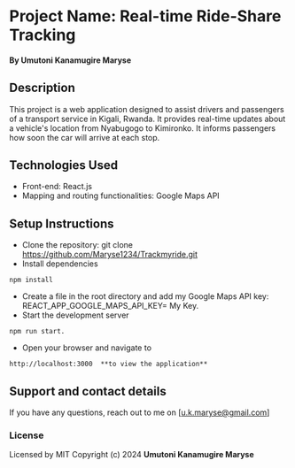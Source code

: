 # Project Name: Real-time Ride-Share Tracking
#### By **Umutoni Kanamugire Maryse**
## Description
This project is a web application designed to assist drivers and passengers of a transport service in Kigali, Rwanda. It provides real-time updates about a vehicle's location from Nyabugogo to Kimironko. It informs passengers how soon the car will arrive at each stop.
## Technologies Used
* Front-end: React.js
* Mapping and routing functionalities: Google Maps API
## Setup Instructions
* Clone the repository: git clone https://github.com/Maryse1234/Trackmyride.git
* Install dependencies
```console
npm install
```
* Create a file in the root directory and add my Google Maps API key: REACT_APP_GOOGLE_MAPS_API_KEY= My Key.
* Start the development server
```console
npm run start.
```
* Open your browser and navigate to
```console
http://localhost:3000  **to view the application**
```
## Support and contact details
If you have any questions, reach out to me on [u.k.maryse@gmail.com]
### License
Licensed by MIT 
Copyright (c) 2024 **Umutoni Kanamugire Maryse**

